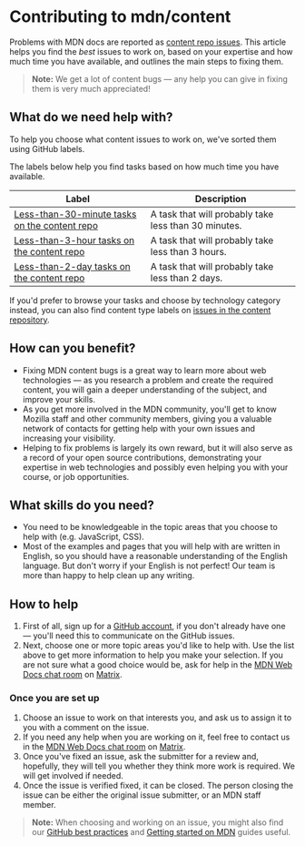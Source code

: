 # Contributing to mdn/content

Problems with MDN docs are reported as [content repo issues](https://github.com/mdn/content/issues). This article helps you find the _best_ issues to work on, based on your expertise and how much time you have available, and outlines the main steps to fixing them.

> **Note:** We get a lot of content bugs — any help you can give in fixing them is very much appreciated!

## What do we need help with?

To help you choose what content issues to work on, we've sorted them using GitHub labels.

The labels below help you find tasks based on how much time you have available.

| Label                                                                                                                                       | Description                                          |
| ------------------------------------------------------------------------------------------------------------------------------------------- | ---------------------------------------------------- |
| [Less-than-30-minute tasks on the content repo](https://github.com/mdn/content/issues?q=is%3Aissue+is%3Aopen+label%3A%22time%3A+-30mins%22) | A task that will probably take less than 30 minutes. |
| [Less-than-3-hour tasks on the content repo](https://github.com/mdn/content/issues?q=is%3Aissue+is%3Aopen+label%3A%22time%3A+-3hr%22)       | A task that will probably take less than 3 hours.    |
| [Less-than-2-day tasks on the content repo](https://github.com/mdn/content/issues?q=is%3Aissue+is%3Aopen+label%3A%22time%3A+-2days%22)      | A task that will probably take less than 2 days.     |

If you'd prefer to browse your tasks and choose by technology category instead, you can also find content type labels on [issues in the content repository](https://github.com/mdn/content/issues).

## How can you benefit?

- Fixing MDN content bugs is a great way to learn more about web technologies — as you research a problem and create the required content, you will gain a deeper understanding of the subject, and improve your skills.
- As you get more involved in the MDN community, you'll get to know Mozilla staff and other community members, giving you a valuable network of contacts for getting help with your own issues and increasing your visibility.
- Helping to fix problems is largely its own reward, but it will also serve as a record of your open source contributions, demonstrating your expertise in web technologies and possibly even helping you with your course, or job opportunities.

## What skills do you need?

- You need to be knowledgeable in the topic areas that you choose to help with (e.g. JavaScript, CSS).
- Most of the examples and pages that you will help with are written in English, so you should have a reasonable understanding of the English language. But don't worry if your English is not perfect! Our team is more than happy to help clean up any writing.

## How to help

1. First of all, sign up for a [GitHub account](https://github.com/join), if you don't already have one — you'll need this to communicate on the GitHub issues.
2. Next, choose one or more topic areas you'd like to help with. Use the list above to get more information to help you make your selection. If you are not sure what a good choice would be, ask for help in the [MDN Web Docs chat room](https://chat.mozilla.org/#/room/#mdn:mozilla.org) on [Matrix](https://wiki.mozilla.org/Matrix).

### Once you are set up

1. Choose an issue to work on that interests you, and ask us to assign it to you with a comment on the issue.
2. If you need any help when you are working on it, feel free to contact us in the [MDN Web Docs chat room](https://chat.mozilla.org/#/room/#mdn:mozilla.org) on [Matrix](https://wiki.mozilla.org/Matrix).
3. Once you've fixed an issue, ask the submitter for a review and, hopefully, they will tell you whether they think more work is required. We will get involved if needed.
4. Once the issue is verified fixed, it can be closed. The person closing the issue can be either the original issue submitter, or an MDN staff member.

> **Note:** When choosing and working on an issue, you might also find our [GitHub best practices](/en-US/docs/MDN/Contribute/GitHub_best_practices) and [Getting started on MDN](/en-US/docs/MDN/Contribute/Getting_started) guides useful.
